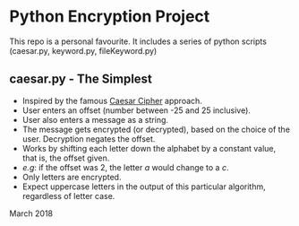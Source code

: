 # Python Encryption Project
This repo is a personal favourite. It includes a series of python scripts (caesar.py, keyword.py, fileKeyword.py)

caesar.py - The Simplest
-

- Inspired by the famous [Caesar Cipher](https://en.wikipedia.org/wiki/Caesar_cipher) approach.
- User enters an offset (number between -25 and 25 inclusive).
- User also enters a message as a string.
- The message gets encrypted (or decrypted), based on the choice of the user. Decryption negates the offset.
- Works by shifting each letter down the alphabet by a constant value, that is, the offset given.
- *e.g*: if the offset was 2, the letter *a* would change to a *c*.
- Only letters are encrypted.
- Expect uppercase letters in the output of this particular algorithm, regardless of letter case.

March 2018
